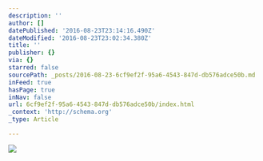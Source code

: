 ```yaml
---
description: ''
author: []
datePublished: '2016-08-23T23:14:16.490Z'
dateModified: '2016-08-23T23:02:34.380Z'
title: ''
publisher: {}
via: {}
starred: false
sourcePath: _posts/2016-08-23-6cf9ef2f-95a6-4543-847d-db576adce50b.md
inFeed: true
hasPage: true
inNav: false
url: 6cf9ef2f-95a6-4543-847d-db576adce50b/index.html
_context: 'http://schema.org'
_type: Article

---
```

![](https://the-grid-user-content.s3-us-west-2.amazonaws.com/f88b9546-da6f-4710-b67e-1fe6d47cd50c.jpg)